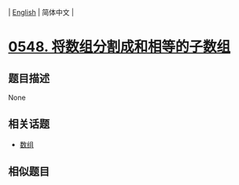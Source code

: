 
| [English](README_EN.md) | 简体中文 |
# [0548. 将数组分割成和相等的子数组](https://leetcode-cn.com/problems/split-array-with-equal-sum/)
## 题目描述
None
## 相关话题
- [数组](https://leetcode-cn.com/tag/array)
## 相似题目

